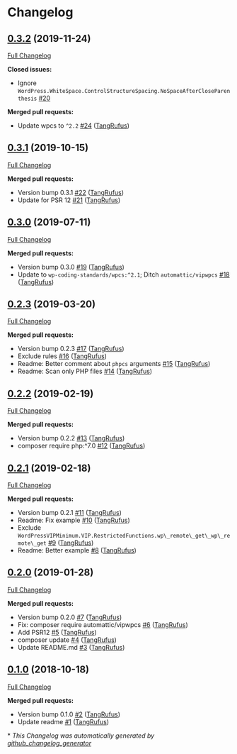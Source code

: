 # Changelog

## [0.3.2](https://github.com/ItinerisLtd/itineris-wp-coding-standards/tree/0.3.2) (2019-11-24)

[Full Changelog](https://github.com/ItinerisLtd/itineris-wp-coding-standards/compare/0.3.1...0.3.2)

**Closed issues:**

- Ignore `WordPress.WhiteSpace.ControlStructureSpacing.NoSpaceAfterCloseParenthesis` [\#20](https://github.com/ItinerisLtd/itineris-wp-coding-standards/issues/20)

**Merged pull requests:**

- Update wpcs to `^2.2` [\#24](https://github.com/ItinerisLtd/itineris-wp-coding-standards/pull/24) ([TangRufus](https://github.com/TangRufus))

## [0.3.1](https://github.com/ItinerisLtd/itineris-wp-coding-standards/tree/0.3.1) (2019-10-15)

[Full Changelog](https://github.com/ItinerisLtd/itineris-wp-coding-standards/compare/0.3.0...0.3.1)

**Merged pull requests:**

- Version bump 0.3.1 [\#22](https://github.com/ItinerisLtd/itineris-wp-coding-standards/pull/22) ([TangRufus](https://github.com/TangRufus))
- Update for PSR 12 [\#21](https://github.com/ItinerisLtd/itineris-wp-coding-standards/pull/21) ([TangRufus](https://github.com/TangRufus))

## [0.3.0](https://github.com/ItinerisLtd/itineris-wp-coding-standards/tree/0.3.0) (2019-07-11)

[Full Changelog](https://github.com/ItinerisLtd/itineris-wp-coding-standards/compare/0.2.3...0.3.0)

**Merged pull requests:**

- Version bump 0.3.0 [\#19](https://github.com/ItinerisLtd/itineris-wp-coding-standards/pull/19) ([TangRufus](https://github.com/TangRufus))
- Update to `wp-coding-standards/wpcs:^2.1`; Ditch `automattic/vipwpcs` [\#18](https://github.com/ItinerisLtd/itineris-wp-coding-standards/pull/18) ([TangRufus](https://github.com/TangRufus))

## [0.2.3](https://github.com/ItinerisLtd/itineris-wp-coding-standards/tree/0.2.3) (2019-03-20)

[Full Changelog](https://github.com/ItinerisLtd/itineris-wp-coding-standards/compare/0.2.2...0.2.3)

**Merged pull requests:**

- Version bump 0.2.3 [\#17](https://github.com/ItinerisLtd/itineris-wp-coding-standards/pull/17) ([TangRufus](https://github.com/TangRufus))
- Exclude rules [\#16](https://github.com/ItinerisLtd/itineris-wp-coding-standards/pull/16) ([TangRufus](https://github.com/TangRufus))
- Readme: Better comment about `phpcs` arguments [\#15](https://github.com/ItinerisLtd/itineris-wp-coding-standards/pull/15) ([TangRufus](https://github.com/TangRufus))
- Readme: Scan only PHP files [\#14](https://github.com/ItinerisLtd/itineris-wp-coding-standards/pull/14) ([TangRufus](https://github.com/TangRufus))

## [0.2.2](https://github.com/ItinerisLtd/itineris-wp-coding-standards/tree/0.2.2) (2019-02-19)

[Full Changelog](https://github.com/ItinerisLtd/itineris-wp-coding-standards/compare/0.2.1...0.2.2)

**Merged pull requests:**

- Version bump 0.2.2 [\#13](https://github.com/ItinerisLtd/itineris-wp-coding-standards/pull/13) ([TangRufus](https://github.com/TangRufus))
- composer require php:^7.0 [\#12](https://github.com/ItinerisLtd/itineris-wp-coding-standards/pull/12) ([TangRufus](https://github.com/TangRufus))

## [0.2.1](https://github.com/ItinerisLtd/itineris-wp-coding-standards/tree/0.2.1) (2019-02-18)

[Full Changelog](https://github.com/ItinerisLtd/itineris-wp-coding-standards/compare/0.2.0...0.2.1)

**Merged pull requests:**

- Version bump 0.2.1 [\#11](https://github.com/ItinerisLtd/itineris-wp-coding-standards/pull/11) ([TangRufus](https://github.com/TangRufus))
- Readme: Fix example [\#10](https://github.com/ItinerisLtd/itineris-wp-coding-standards/pull/10) ([TangRufus](https://github.com/TangRufus))
- Exclude `WordPressVIPMinimum.VIP.RestrictedFunctions.wp\_remote\_get\_wp\_remote\_get` [\#9](https://github.com/ItinerisLtd/itineris-wp-coding-standards/pull/9) ([TangRufus](https://github.com/TangRufus))
- Readme: Better example [\#8](https://github.com/ItinerisLtd/itineris-wp-coding-standards/pull/8) ([TangRufus](https://github.com/TangRufus))

## [0.2.0](https://github.com/ItinerisLtd/itineris-wp-coding-standards/tree/0.2.0) (2019-01-28)

[Full Changelog](https://github.com/ItinerisLtd/itineris-wp-coding-standards/compare/0.1.0...0.2.0)

**Merged pull requests:**

- Version bump 0.2.0 [\#7](https://github.com/ItinerisLtd/itineris-wp-coding-standards/pull/7) ([TangRufus](https://github.com/TangRufus))
- Fix: composer require automattic/vipwpcs [\#6](https://github.com/ItinerisLtd/itineris-wp-coding-standards/pull/6) ([TangRufus](https://github.com/TangRufus))
- Add PSR12 [\#5](https://github.com/ItinerisLtd/itineris-wp-coding-standards/pull/5) ([TangRufus](https://github.com/TangRufus))
- composer update [\#4](https://github.com/ItinerisLtd/itineris-wp-coding-standards/pull/4) ([TangRufus](https://github.com/TangRufus))
- Update README.md [\#3](https://github.com/ItinerisLtd/itineris-wp-coding-standards/pull/3) ([TangRufus](https://github.com/TangRufus))

## [0.1.0](https://github.com/ItinerisLtd/itineris-wp-coding-standards/tree/0.1.0) (2018-10-18)

[Full Changelog](https://github.com/ItinerisLtd/itineris-wp-coding-standards/compare/e952968d93fd9ad84568916589d8b32c980f8b3a...0.1.0)

**Merged pull requests:**

- Version bump 0.1.0 [\#2](https://github.com/ItinerisLtd/itineris-wp-coding-standards/pull/2) ([TangRufus](https://github.com/TangRufus))
- Update readme [\#1](https://github.com/ItinerisLtd/itineris-wp-coding-standards/pull/1) ([TangRufus](https://github.com/TangRufus))



\* *This Changelog was automatically generated by [github_changelog_generator](https://github.com/github-changelog-generator/github-changelog-generator)*
